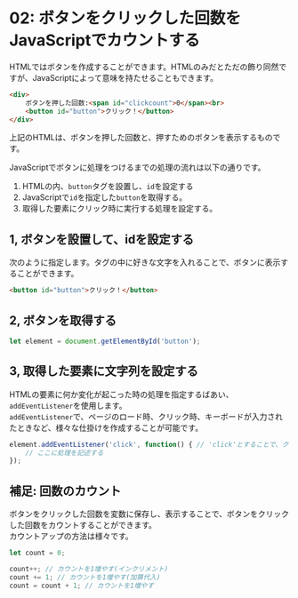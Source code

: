 # 02: ボタンをクリックした回数をJavaScriptでカウントする
HTMLではボタンを作成することができます。HTMLのみだとただの飾り同然ですが、JavaScriptによって意味を持たせることもできます。<br>

```html
<div>
    ボタンを押した回数:<span id="clickcount">0</span><br>
    <button id="button">クリック！</button>
</div>
```
上記のHTMLは、ボタンを押した回数と、押すためのボタンを表示するものです。<br>

JavaScriptでボタンに処理をつけるまでの処理の流れは以下の通りです。
1. HTMLの内、`button`タグを設置し、`id`を設定する
2. JavaScriptで`id`を指定した`button`を取得する。
3. 取得した要素にクリック時に実行する処理を設定する。

## 1, ボタンを設置して、idを設定する
次のように指定します。タグの中に好きな文字を入れることで、ボタンに表示することができます。<br>
```html
<button id="button">クリック！</button>
```

## 2, ボタンを取得する
```javascript
let element = document.getElementById('button');
```

## 3, 取得した要素に文字列を設定する
HTMLの要素に何か変化が起こった時の処理を指定するばあい、`addEventListener`を使用します。<br>
`addEventListener`で、ページのロード時、クリック時、キーボードが入力されたときなど、様々な仕掛けを作成することが可能です。<br>
```javascript
element.addEventListener('click', function() { // 'click'とすることで、クリック時の処理を指定することができます。
    // ここに処理を記述する
});
```

## 補足: 回数のカウント
ボタンをクリックした回数を変数に保存し、表示することで、ボタンをクリックした回数をカウントすることができます。<br>
カウントアップの方法は様々です。
```javascript
let count = 0;

count++; // カウントを1増やす(インクリメント)
count += 1; // カウントを1増やす(加算代入)
count = count + 1; // カウントを1増やす
```
